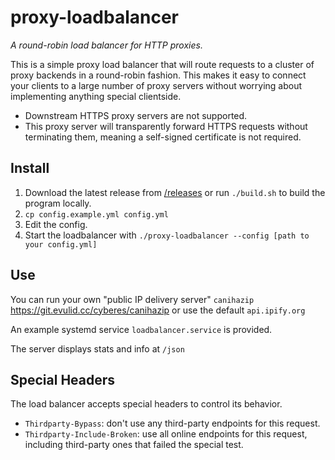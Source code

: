 # proxy-loadbalancer

_A round-robin load balancer for HTTP proxies._

This is a simple proxy load balancer that will route requests to a cluster of proxy backends in a round-robin fashion.
This makes it easy to connect your clients to a large number of proxy servers without worrying about implementing
anything special clientside.

- Downstream HTTPS proxy servers are not supported.
- This proxy server will transparently forward HTTPS requests without terminating them, meaning a self-signed certificate is not required.

## Install

1.  Download the latest release from [/releases](https://git.evulid.cc/cyberes/proxy-loadbalancer/releases) or run `./build.sh` to build the program locally.
2.  `cp config.example.yml config.yml`
3.  Edit the config.
4.  Start the loadbalancer with `./proxy-loadbalancer --config [path to your config.yml]`

## Use

You can run your own "public IP delivery server" `canihazip` <https://git.evulid.cc/cyberes/canihazip> or use the default `api.ipify.org`

An example systemd service `loadbalancer.service` is provided.

The server displays stats and info at `/json`

## Special Headers

The load balancer accepts special headers to control its behavior.

-   `Thirdparty-Bypass`: don't use any third-party endpoints for this request.
-   `Thirdparty-Include-Broken`: use all online endpoints for this request, including third-party ones that failed the special test.
